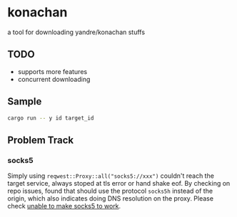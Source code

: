 # konachan

a tool for downloading yandre/konachan stuffs

## TODO

- supports more features
- concurrent downloading

## Sample

```sh
cargo run -- y id target_id
```

## Problem Track

### socks5

Simply using `reqwest::Proxy::all("socks5://xxx")` couldn't reach the target service, always stoped at tls error or hand shake eof. By checking on repo issues, found that should use the protocol `socks5h` instead of the origin, which also indicates doing DNS resolution on the proxy. Please check [unable to make socks5 to work](https://github.com/seanmonstar/reqwest/issues/1625).
